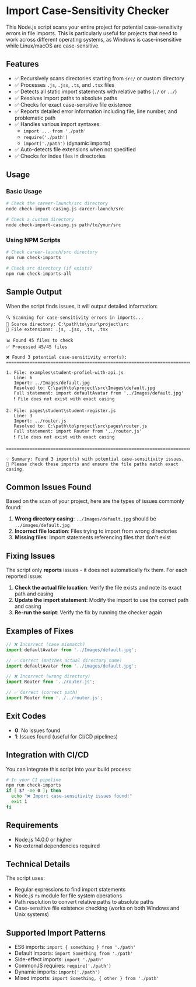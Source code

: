 # Import Case-Sensitivity Checker

This Node.js script scans your entire project for potential case-sensitivity errors in file imports. This is particularly useful for projects that need to work across different operating systems, as Windows is case-insensitive while Linux/macOS are case-sensitive.

## Features

- ✅ Recursively scans directories starting from `src/` or custom directory
- ✅ Processes `.js`, `.jsx`, `.ts`, and `.tsx` files
- ✅ Detects all static import statements with relative paths (`./` or `../`)
- ✅ Resolves import paths to absolute paths
- ✅ Checks for exact case-sensitive file existence
- ✅ Reports detailed error information including file, line number, and problematic path
- ✅ Handles various import syntaxes:
  - `import ... from './path'`
  - `require('./path')`
  - `import('./path')` (dynamic imports)
- ✅ Auto-detects file extensions when not specified
- ✅ Checks for index files in directories

## Usage

### Basic Usage

```bash
# Check the career-launch/src directory
node check-import-casing.js career-launch/src

# Check a custom directory
node check-import-casing.js path/to/your/src
```

### Using NPM Scripts

```bash
# Check career-launch/src directory
npm run check-imports

# Check src directory (if exists)
npm run check-imports-all
```

## Sample Output

When the script finds issues, it will output detailed information:

```
🔍 Scanning for case-sensitivity errors in imports...
📁 Source directory: C:\path\to\your\project\src
📄 File extensions: .js, .jsx, .ts, .tsx

📊 Found 45 files to check
✅ Processed 45/45 files

❌ Found 3 potential case-sensitivity error(s):
================================================================================

1. File: examples\student-profiel-with-api.js
   Line: 6
   Import: ../Images/default.jpg
   Resolved to: C:\path\to\project\src\Images\default.jpg
   Full statement: import defaultAvatar from '../Images/default.jpg'
   ❗ File does not exist with exact casing

2. File: pages\student\student-register.js
   Line: 3
   Import: ../router.js
   Resolved to: C:\path\to\project\src\pages\router.js
   Full statement: import Router from '../router.js'
   ❗ File does not exist with exact casing

================================================================================

💡 Summary: Found 3 import(s) with potential case-sensitivity issues.
📝 Please check these imports and ensure the file paths match exact casing.
```

## Common Issues Found

Based on the scan of your project, here are the types of issues commonly found:

1. **Wrong directory casing**: `../Images/default.jpg` should be `../images/default.jpg`
2. **Incorrect file location**: Files trying to import from wrong directories
3. **Missing files**: Import statements referencing files that don't exist

## Fixing Issues

The script only **reports** issues - it does not automatically fix them. For each reported issue:

1. **Check the actual file location**: Verify the file exists and note its exact path and casing
2. **Update the import statement**: Modify the import to use the correct path and casing
3. **Re-run the script**: Verify the fix by running the checker again

## Examples of Fixes

```javascript
// ❌ Incorrect (case mismatch)
import defaultAvatar from '../Images/default.jpg';

// ✅ Correct (matches actual directory name)
import defaultAvatar from '../images/default.jpg';
```

```javascript
// ❌ Incorrect (wrong directory)
import Router from '../router.js';

// ✅ Correct (correct path)
import Router from '../../router.js';
```

## Exit Codes

- **0**: No issues found
- **1**: Issues found (useful for CI/CD pipelines)

## Integration with CI/CD

You can integrate this script into your build process:

```bash
# In your CI pipeline
npm run check-imports
if [ $? -ne 0 ]; then
  echo "❌ Import case-sensitivity issues found!"
  exit 1
fi
```

## Requirements

- Node.js 14.0.0 or higher
- No external dependencies required

## Technical Details

The script uses:

- Regular expressions to find import statements
- Node.js `fs` module for file system operations
- Path resolution to convert relative paths to absolute paths
- Case-sensitive file existence checking (works on both Windows and Unix systems)

## Supported Import Patterns

- ES6 imports: `import { something } from './path'`
- Default imports: `import Something from './path'`
- Side-effect imports: `import './path'`
- CommonJS requires: `require('./path')`
- Dynamic imports: `import('./path')`
- Mixed imports: `import Something, { other } from './path'`
